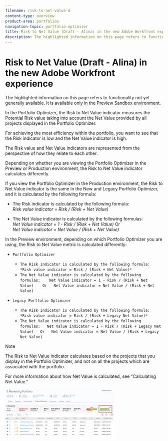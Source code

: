 ```yaml
---
filename: risk-to-net-value-d
content-type: overview
product-area: portfolios
navigation-topic: portfolio-optimizer
title: Risk to Net Value (Draft - Alina) in the new Adobe Workfront experience
description: The highlighted information on this page refers to functionality not yet generally available. It is available only in the Preview Sandbox environment.
---
```


# Risk to Net Value (Draft - Alina) in the new Adobe Workfront experience

The highlighted information on this page refers to functionality not yet generally available. It is available only in the Preview Sandbox environment.

In the Portfolio Optimizer, the Risk to Net Value indicator measures the Potential Risk value taking into account the Net Value provided by all projects displayed in the Portfolio Optimizer.&nbsp;

For achieving the most efficiency within the portfolio, you want to see that the Risk indicator is low and the Net Value indicator is high.&nbsp;

The Risk value and Net Value indicators are represented from the perspective of how they relate to each other.

Depending on whether you are viewing the Portfolio Optimizer in the Preview or Production environment, the Risk to Net Value indicator calculates differently.&nbsp;

If you view the Portfolio Optimizer in the Production environment, the Risk to Net Value indicator is the same in the New and Legacy Portfolio Optimizer, and it is calculated by the following formula:

* The Risk indicator is calculated by the following formula:  
  *Risk value indicator = Risk / (Risk + Net Value)*

* The Net Value indicator is calculated by the following formulas:   
  *Net Value indicator = 1 - Risk / (Risk + Net Value)* 
  Or  
  *Net Value indicator = Net Value / (Risk + Net Value)*

In the Preview environment, depending on which Portfolio Optimizer you are using, the Risk to Net Value metric is calculated differently:

* `Portfolio Optimizer`

  * `The Risk indicator is calculated by the following formula:  
    *Risk value indicator = Risk / (Risk + Net Value)*` 
  * `The Net Value indicator is calculated by the following formulas:   
    Net Value indicator = 1 - Risk / (Risk + Net Value)   
    Or  
    Net Value indicator = Net Value / (Risk + Net Value)`

* `Legacy Portfolio Optimizer`

  * `The Risk indicator is calculated by the following formula:  
    *Risk value indicator = Risk / (Risk + Legacy Net Value)*` 
  * `The Net Value indicator is calculated by the following formulas:  
    Net Value indicator = 1 - Risk / (Risk + Legacy Net Value)  
    Or  
    Net Value indicator = Net Value / (Risk + Legacy Net Value)`

>[!NOTE]
>
>The Risk to Net Value indicator calculates based on the projects that you display in the Portfolio Optimizer, and not on all the projects which are associated with the portfolio.&nbsp;

For more information about how Net Value is calculated, see "Calculating Net Value."

![risk_to_net_value_indicator_new_optimizer.png](assets/risk-to-net-value-indicator-new-optimizer-350x154.png)

